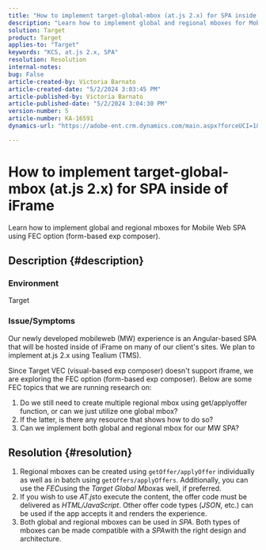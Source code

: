 ```yaml
---
title: "How to implement target-global-mbox (at.js 2.x) for SPA inside of iFrame"
description: "Learn how to implement global and regional mboxes for Mobile Web SPA."
solution: Target
product: Target
applies-to: "Target"
keywords: "KCS, at.js 2.x, SPA"
resolution: Resolution
internal-notes: 
bug: False
article-created-by: Victoria Barnato
article-created-date: "5/2/2024 3:03:45 PM"
article-published-by: Victoria Barnato
article-published-date: "5/2/2024 3:04:30 PM"
version-number: 5
article-number: KA-16591
dynamics-url: "https://adobe-ent.crm.dynamics.com/main.aspx?forceUCI=1&pagetype=entityrecord&etn=knowledgearticle&id=5a61b62a-9508-ef11-9f89-6045bd06eea5"

---
```

# How to implement target-global-mbox (at.js 2.x) for SPA inside of iFrame


Learn how to implement global and regional mboxes for Mobile Web SPA using FEC option (form-based exp composer).

## Description {#description}


### <b>Environment</b>

Target



### <b>Issue/Symptoms</b>

Our newly developed mobileweb (MW) experience is an Angular-based SPA that will be hosted inside of iFrame on many of our client's sites. We plan to implement at.js 2.x using Tealium (TMS).

Since Target VEC (visual-based exp composer) doesn't support iframe, we are exploring the FEC option (form-based exp composer). Below are some FEC topics that we are running research on:



1. Do we still need to create multiple regional mbox using get/applyoffer function, or can we just utilize one global mbox?
2. If the latter, is there any resource that shows how to do so?
3. Can we implement both global and regional mbox for our MW SPA?



## Resolution {#resolution}


1. Regional mboxes can be created using `getOffer/applyOffer` individually as well as in batch using `getOffers/applyOffers`. Additionally, you can use the *FEC*using the *Target Global Mbox*as well, if preferred.
2. If you wish to use *AT.js*to execute the content, the offer code must be delivered as *HTML/JavaScript*. Other offer code types (*JSON*, etc.) can be used if the app accepts it and renders the experience.
3. Both global and regional mboxes can be used in *SPA*. Both types of mboxes can be made compatible with a *SPA*with the right design and architecture.

